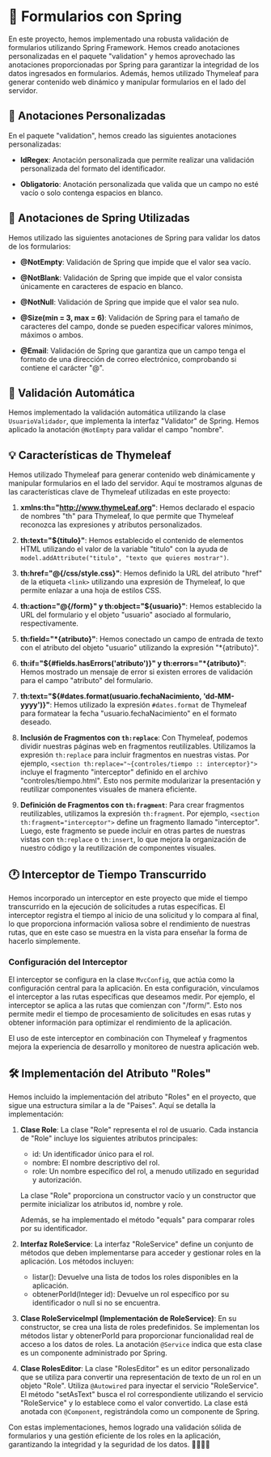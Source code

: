 # 📝 Formularios con Spring

En este proyecto, hemos implementado una robusta validación de formularios utilizando Spring Framework. Hemos creado anotaciones personalizadas en el paquete "validation" y hemos aprovechado las anotaciones proporcionadas por Spring para garantizar la integridad de los datos ingresados en formularios. Además, hemos utilizado Thymeleaf para generar contenido web dinámico y manipular formularios en el lado del servidor.

## 📌 Anotaciones Personalizadas

En el paquete "validation", hemos creado las siguientes anotaciones personalizadas:

- **IdRegex**: Anotación personalizada que permite realizar una validación personalizada del formato del identificador.

- **Obligatorio**: Anotación personalizada que valida que un campo no esté vacío o solo contenga espacios en blanco.

## 🌼 Anotaciones de Spring Utilizadas

Hemos utilizado las siguientes anotaciones de Spring para validar los datos de los formularios:

- **@NotEmpty**: Validación de Spring que impide que el valor sea vacío.

- **@NotBlank**: Validación de Spring que impide que el valor consista únicamente en caracteres de espacio en blanco.

- **@NotNull**: Validación de Spring que impide que el valor sea nulo.

- **@Size(min = 3, max = 6)**: Validación de Spring para el tamaño de caracteres del campo, donde se pueden especificar valores mínimos, máximos o ambos.

- **@Email**: Validación de Spring que garantiza que un campo tenga el formato de una dirección de correo electrónico, comprobando si contiene el carácter "@".

## 🚀 Validación Automática

Hemos implementado la validación automática utilizando la clase `UsuarioValidador`, que implementa la interfaz "Validator" de Spring. Hemos aplicado la anotación `@NotEmpty` para validar el campo "nombre".

## 💡 Características de Thymeleaf

Hemos utilizado Thymeleaf para generar contenido web dinámicamente y manipular formularios en el lado del servidor. Aquí te mostramos algunas de las características clave de Thymeleaf utilizadas en este proyecto:

1. **xmlns:th="http://www.thymeLeaf.org"**: Hemos declarado el espacio de nombres "th" para Thymeleaf, lo que permite que Thymeleaf reconozca las expresiones y atributos personalizados.

2. **th:text="${titulo}"**: Hemos establecido el contenido de elementos HTML utilizando el valor de la variable "titulo" con la ayuda de `model.addAttribute("titulo", "texto que quieres mostrar")`.

3. **th:href="@{/css/style.css}"**: Hemos definido la URL del atributo "href" de la etiqueta `<link>` utilizando una expresión de Thymeleaf, lo que permite enlazar a una hoja de estilos CSS.

4. **th:action="@{/form}" y th:object="${usuario}"**: Hemos establecido la URL del formulario y el objeto "usuario" asociado al formulario, respectivamente.

5. **th:field="*{atributo}"**: Hemos conectado un campo de entrada de texto con el atributo del objeto "usuario" utilizando la expresión "*{atributo}".

6. **th:if="${#fields.hasErrors('atributo')}" y th:errors="*{atributo}"**: Hemos mostrado un mensaje de error si existen errores de validación para el campo "atributo" del formulario.

7. **th:text="${#dates.format(usuario.fechaNacimiento, 'dd-MM-yyyy')}"**: Hemos utilizado la expresión `#dates.format` de Thymeleaf para formatear la fecha "usuario.fechaNacimiento" en el formato deseado.

8. **Inclusión de Fragmentos con `th:replace`**: Con Thymeleaf, podemos dividir nuestras páginas web en fragmentos reutilizables. Utilizamos la expresión `th:replace` para incluir fragmentos en nuestras vistas. Por ejemplo, `<section th:replace="~{controles/tiempo :: interceptor}">` incluye el fragmento "interceptor" definido en el archivo "controles/tiempo.html". Esto nos permite modularizar la presentación y reutilizar componentes visuales de manera eficiente.

9. **Definición de Fragmentos con `th:fragment`**: Para crear fragmentos reutilizables, utilizamos la expresión `th:fragment`. Por ejemplo, `<section th:fragment="interceptor">` define un fragmento llamado "interceptor". Luego, este fragmento se puede incluir en otras partes de nuestras vistas con `th:replace` o `th:insert`, lo que mejora la organización de nuestro código y la reutilización de componentes visuales.

## 🕐 Interceptor de Tiempo Transcurrido

Hemos incorporado un interceptor en este proyecto que mide el tiempo transcurrido en la ejecución de solicitudes a rutas específicas. El interceptor registra el tiempo al inicio de una solicitud y lo compara al final, lo que proporciona información valiosa sobre el rendimiento de nuestras rutas, que en este caso se muestra en la vista para enseñar la forma de hacerlo simplemente.

### Configuración del Interceptor

El interceptor se configura en la clase `MvcConfig`, que actúa como la configuración central para la aplicación. En esta configuración, vinculamos el interceptor a las rutas específicas que deseamos medir. Por ejemplo, el interceptor se aplica a las rutas que comienzan con "/form/". Esto nos permite medir el tiempo de procesamiento de solicitudes en esas rutas y obtener información para optimizar el rendimiento de la aplicación.

El uso de este interceptor en combinación con Thymeleaf y fragmentos mejora la experiencia de desarrollo y monitoreo de nuestra aplicación web.

## 🛠 Implementación del Atributo "Roles"

Hemos incluido la implementación del atributo "Roles" en el proyecto, que sigue una estructura similar a la de "Paises". Aquí se detalla la implementación:

1. **Clase Role**: La clase "Role" representa el rol de usuario. Cada instancia de "Role" incluye los siguientes atributos principales:
   - id: Un identificador único para el rol.
   - nombre: El nombre descriptivo del rol.
   - role: Un nombre específico del rol, a menudo utilizado en seguridad y autorización.

   La clase "Role" proporciona un constructor vacío y un constructor que permite inicializar los atributos id, nombre y role.

   Además, se ha implementado el método "equals" para comparar roles por su identificador.

2. **Interfaz RoleService**: La interfaz "RoleService" define un conjunto de métodos que deben implementarse para acceder y gestionar roles en la aplicación. Los métodos incluyen:
   - listar(): Devuelve una lista de todos los roles disponibles en la aplicación.
   - obtenerPorId(Integer id): Devuelve un rol específico por su identificador o null si no se encuentra.

3. **Clase RoleServiceImpl (Implementación de RoleService)**: En su constructor, se crea una lista de roles predefinidos. Se implementan los métodos listar y obtenerPorId para proporcionar funcionalidad real de acceso a los datos de roles. La anotación `@Service` indica que esta clase es un componente administrado por Spring.

4. **Clase RolesEditor**: La clase "RolesEditor" es un editor personalizado que se utiliza para convertir una representación de texto de un rol en un objeto "Role". Utiliza `@Autowired` para inyectar el servicio "RoleService". El método "setAsText" busca el rol correspondiente utilizando el servicio "RoleService" y lo establece como el valor convertido. La clase está anotada con `@Component`, registrándola como un componente de Spring.

Con estas implementaciones, hemos logrado una validación sólida de formularios y una gestión eficiente de los roles en la aplicación, garantizando la integridad y la seguridad de los datos. 🚀👨‍💻🌟
